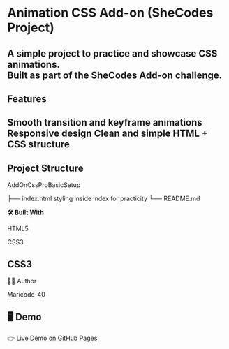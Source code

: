 # Animation CSS Add-on (SheCodes Project)

A simple project to practice and showcase **CSS animations**.  
Built as part of the SheCodes Add-on challenge.
---
## Features
Smooth transition and keyframe animations
Responsive design
Clean and simple HTML + CSS structure
----
## Project Structure
AddOnCssProBasicSetup

├── index.html
styling inside index for practicity
└── README.md 

**🛠️ Built With**

HTML5

CSS3

CSS3
------
👩‍💻 Author

Maricode-40

## 🖥️ Demo
👉 [Live Demo on GitHub Pages](https://maricode-40.github.io/animation-css-addon-shecodes/)  
